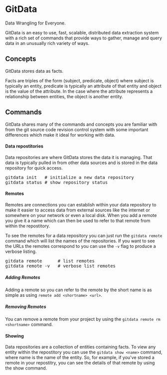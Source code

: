 GitData
====
Data Wrangling for Everyone.

GitData is an easy to use, fast, scalable, distributed data extraction system
with a rich set of commands that provide ways to gather, manage and query data in
an unusually rich variety of ways.

## Concepts
GitData stores data as facts.

Facts are triples of the form (subject, predicate, object) where subject is
typically an entity, predicate is typically an attribute of that entity and
object is the value of the attribute.  In the case where the attribute represents
a relationship between entities, the object is another entity.

## Commands
GitData shares many of the commands and concepts you are familiar with from
the git source code revision control system with some important differences
which make it ideal for working with data.

#### Data repostitories
Data repositories are where GitData stores the data it is managing.  That data
is typically pulled in from other data sources and is stored in the data
repository for quick access.

<pre>
gitdata init   # initialize a new data repository
gitdata status # show repository status
</pre>

#### Remotes
Remotes are connections you can establish within your data repository to make it
easier to access data from external sources like the internet or somewhere on your
network or even a local disk.  When you add a remote you give it a name which can
then be used to refer to that remote from within the repostitory.

To see the remotes for a data repository you can just run the `gitdata remote` command
which will list the names of the repositories.  If you want to see the URLs the remotes
correspond to you can use the `-v` flag to produce a verbose listing.

<pre>
gitdata remote      # list remotes
gitdata remote -v   # verbose list remotes
</pre>

##### Adding Remotes
Adding a remote so you can refer to the remote by the short name is as simple as
using `remote add <shortname> <url>`.

##### Removing Remotes
You can remove a remote from your project by using the `gitdata remote rm <shortname>` command.


#### Showing
Data repositories are a collection of entities containing facts.  To view any
entity within the repostitory you can use the `gitdata show <name>` command, where
name is the name of the entity.  So, for example, if you've stored a remote
in your repostitry, you can see the details of that remote by using the show
command.
